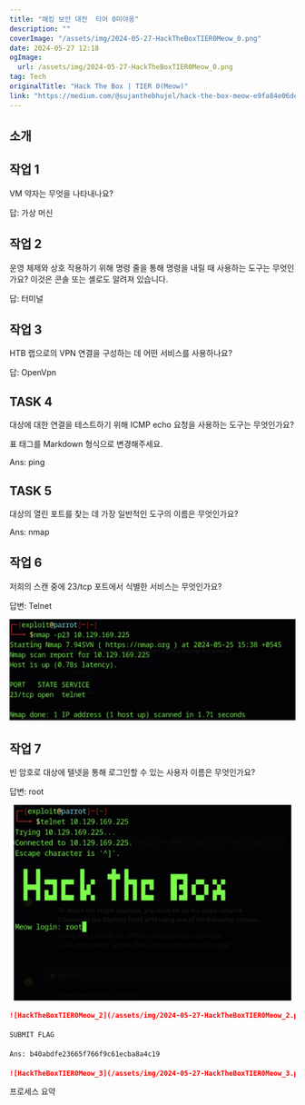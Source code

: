 ```yaml
---
title: "해킹 보안 대전  티어 0미야옹"
description: ""
coverImage: "/assets/img/2024-05-27-HackTheBoxTIER0Meow_0.png"
date: 2024-05-27 12:18
ogImage: 
  url: /assets/img/2024-05-27-HackTheBoxTIER0Meow_0.png
tag: Tech
originalTitle: "Hack The Box | TIER 0(Meow)"
link: "https://medium.com/@sujanthebhujel/hack-the-box-meow-e9fa84e06de6"
---
```



## 소개

## 작업 1

VM 약자는 무엇을 나타내나요?

답: 가상 머신

<div class="content-ad"></div>

## 작업 2

운영 체제와 상호 작용하기 위해 명령 줄을 통해 명령을 내릴 때 사용하는 도구는 무엇인가요? 이것은 콘솔 또는 셸로도 알려져 있습니다.

답: 터미널

## 작업 3

<div class="content-ad"></div>

HTB 랩으로의 VPN 연결을 구성하는 데 어떤 서비스를 사용하나요?

답: OpenVpn

## TASK 4

대상에 대한 연결을 테스트하기 위해 ICMP echo 요청을 사용하는 도구는 무엇인가요?

<div class="content-ad"></div>

표 태그를 Markdown 형식으로 변경해주세요.

Ans: ping

## TASK 5

대상의 열린 포트를 찾는 데 가장 일반적인 도구의 이름은 무엇인가요?

Ans: nmap

<div class="content-ad"></div>

## 작업 6

저희의 스캔 중에 23/tcp 포트에서 식별한 서비스는 무엇인가요?

답변: Telnet

![이미지](/assets/img/2024-05-27-HackTheBoxTIER0Meow_0.png)

<div class="content-ad"></div>

## 작업 7

빈 암호로 대상에 텔넷을 통해 로그인할 수 있는 사용자 이름은 무엇인가요?

답변: root

![이미지](/assets/img/2024-05-27-HackTheBoxTIER0Meow_1.png)

<div class="content-ad"></div>

```markdown
![HackTheBoxTIER0Meow_2](/assets/img/2024-05-27-HackTheBoxTIER0Meow_2.png)

SUBMIT FLAG

Ans: b40abdfe23665f766f9c61ecba8a4c19

![HackTheBoxTIER0Meow_3](/assets/img/2024-05-27-HackTheBoxTIER0Meow_3.png)
```

<div class="content-ad"></div>

프로세스 요약